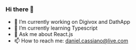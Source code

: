 ### Hi there 👋

- 🔭 I’m currently working on Digivox and DathApp
- 🌱 I’m currently learning Typescript
- 💬 Ask me about React.js
- 📫 How to reach me: daniel.cassiano@live.com

